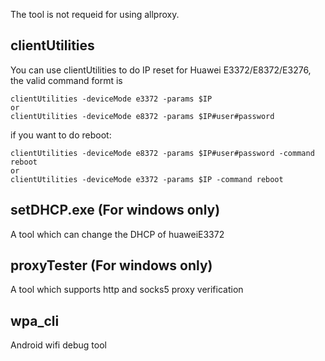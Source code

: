 The tool is not requeid for using allproxy.

## clientUtilities
You can use clientUtilities to do IP reset for Huawei E3372/E8372/E3276, the valid command formt is

```
clientUtilities -deviceMode e3372 -params $IP
or
clientUtilities -deviceMode e8372 -params $IP#user#password
```

if you want to do reboot:

```
clientUtilities -deviceMode e8372 -params $IP#user#password -command reboot
or
clientUtilities -deviceMode e3372 -params $IP -command reboot
```

## setDHCP.exe (For windows only)
A tool which can change the DHCP of huaweiE3372
## proxyTester (For windows only)
A tool which supports http and socks5 proxy verification

## wpa_cli
Android wifi debug tool